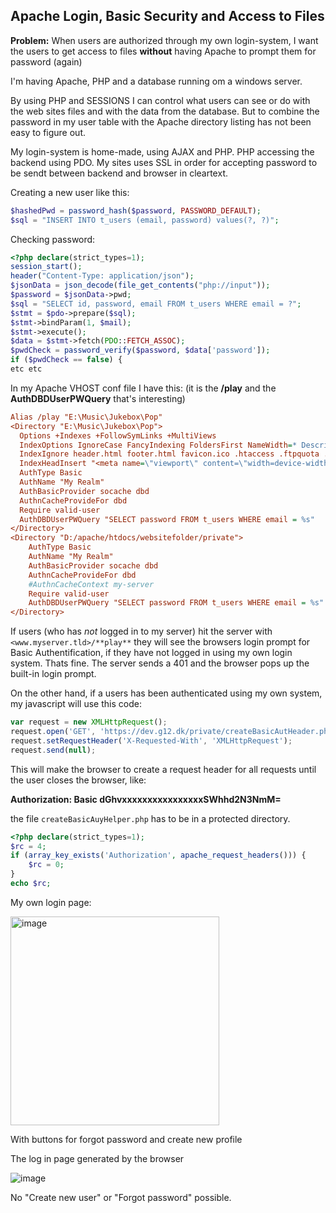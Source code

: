 ## Apache Login, Basic Security and Access to Files
**Problem:** When users are authorized through my own login-system, I want the users to get access to files **without** having Apache to prompt them for password (again)

I'm having Apache, PHP and a database running om a windows server.

By using PHP and SESSIONS I can control what users can see or do with the web sites files and with the data from the database. But to combine the password in my user table with the Apache directory listing has not been easy to figure out.

My login-system is home-made, using AJAX and PHP. PHP accessing the backend using PDO. 
My sites uses SSL in order for accepting password to be sendt between backend and browser in cleartext.

Creating a new user like this:
```PHP
$hashedPwd = password_hash($password, PASSWORD_DEFAULT);		
$sql = "INSERT INTO t_users (email, password) values(?, ?)";
```
Checking password:

```PHP
<?php declare(strict_types=1);
session_start();
header("Content-Type: application/json"); 
$jsonData = json_decode(file_get_contents("php://input"));
$password = $jsonData->pwd;
$sql = "SELECT id, password, email FROM t_users WHERE email = ?";
$stmt = $pdo->prepare($sql);
$stmt->bindParam(1, $mail);
$stmt->execute();
$data = $stmt->fetch(PDO::FETCH_ASSOC); 
$pwdCheck = password_verify($password, $data['password']);
if ($pwdCheck == false) {
etc etc
```
In my Apache VHOST conf file I have this: (it is the **/play** and the **AuthDBDUserPWQuery** that's interesting)
```INI
Alias /play "E:\Music\Jukebox\Pop"
<Directory "E:\Music\Jukebox\Pop">
  Options +Indexes +FollowSymLinks +MultiViews
  IndexOptions IgnoreCase FancyIndexing FoldersFirst NameWidth=* DescriptionWidth=* SuppressHTMLPreamble
  IndexIgnore header.html footer.html favicon.ico .htaccess .ftpquota .DS_Store icons *.log *,v *,t .??* *~ *#
  IndexHeadInsert "<meta name=\"viewport\" content=\"width=device-width, initial-scale=1\">"
  AuthType Basic
  AuthName "My Realm"
  AuthBasicProvider socache dbd
  AuthnCacheProvideFor dbd
  Require valid-user
  AuthDBDUserPWQuery "SELECT password FROM t_users WHERE email = %s"
</Directory>
<Directory "D:/apache/htdocs/websitefolder/private">
	AuthType Basic
	AuthName "My Realm"
	AuthBasicProvider socache dbd
	AuthnCacheProvideFor dbd
	#AuthnCacheContext my-server
	Require valid-user
	AuthDBDUserPWQuery "SELECT password FROM t_users WHERE email = %s"
</Directory>
```  
If users (who has *not* logged in to my server) hit the server with `<www.myserver.tld>/**play**` they will see the browsers login prompt for Basic Authentification, if they have not logged in using my own login system. Thats fine.
The server sends a 401 and the browser pops up the built-in login prompt.

On the other hand, if a users has been authenticated using my own system, my javascript will use this code:

```JAVASCRIPT
var request = new XMLHttpRequest();
request.open('GET', 'https://dev.g12.dk/private/createBasicAutHeader.php', false, <email>, <password in cleartext>);
request.setRequestHeader('X-Requested-With', 'XMLHttpRequest');
request.send(null); 
```
This will make the browser to create a request header for all requests until the user closes the browser, like:

**Authorization: Basic dGhvxxxxxxxxxxxxxxxxSWhhd2N3NmM=**

the file `createBasicAuyHelper.php` has to be in a protected directory.
```PHP
<?php declare(strict_types=1);
$rc = 4;
if (array_key_exists('Authorization', apache_request_headers())) {
	$rc = 0;
}
echo $rc;
```
My own login page:

<img width="334" alt="image" src="https://user-images.githubusercontent.com/12120277/199751915-f1c6f5d7-c0b5-419f-8595-6ec0e2588a0c.png">

With buttons for forgot password and create new profile

The log in page generated by the browser

![image](https://user-images.githubusercontent.com/12120277/199752706-ffd6dba2-79a9-4369-b3d3-f22b0d870e43.png)

No "Create new user" or "Forgot password" possible.

